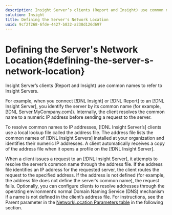 ```yaml
---
description: Insight Server’s clients (Report and Insight) use common names to refer to Insight Servers.
solution: Insight
title: Defining the Server's Network Location
uuid: 9cf2f268-6fde-4427-b832-a238d126d697
---
```


# Defining the Server's Network Location{#defining-the-server-s-network-location}

Insight Server’s clients (Report and Insight) use common names to refer to Insight Servers.

 For example, when you connect [!DNL Insight] or [!DNL Report] to an [!DNL Insight Server], you identify the server by its common name (for example, [!DNL Server.MyCompany.com]). Internally, the client resolves the common name to a numeric IP address before sending a request to the server.

To resolve common names to IP addresses, [!DNL Insight Server’s] clients use a local lookup file called the address file. The address file lists the common names of [!DNL Insight Servers] installed at your organization and identifies their numeric IP addresses. A client automatically receives a copy of the address file when it opens a profile on the [!DNL Insight Server].

When a client issues a request to an [!DNL Insight Server], it attempts to resolve the server’s common name through the address file. If the address file identifies an IP address for the requested server, the client routes the request to the specified address. If the address is not defined (for example, the address file does not define the server’s common name), the request fails. Optionally, you can configure clients to resolve addresses through the operating environment’s normal Domain Naming Service (DNS) mechanism if a name is not defined in the client’s address file. For instructions, see the Parent parameter in the [NetworkLocation Parameters table](../../../../../home/c-inst-svr/c-install-ins-svr/t-install-proc-inst-svr-dpu/c-svrs-ntwk-loc/c-ntwk-loc.md#concept-18587827cbd24805801caa86bc816e05) in the following section. 
